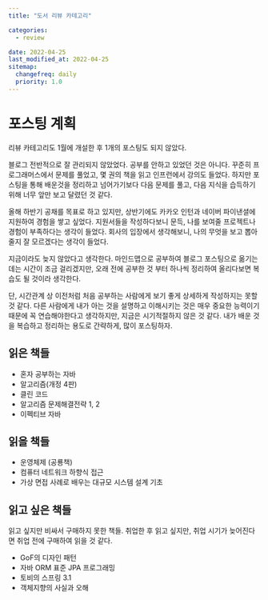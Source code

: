 ```yaml
---
title: "도서 리뷰 카테고리"

categories:
  - review

date: 2022-04-25
last_modified_at: 2022-04-25
sitemap:
  changefreq: daily
  priority: 1.0
---
```


# 포스팅 계획

 리뷰 카테고리도 1월에 개설한 후 1개의 포스팅도 되지 않았다.

 블로그 전반적으로 잘 관리되지 않았었다. 공부를 안하고 있었던 것은 아니다. 꾸준히 프로그래머스에서 문제를 풀었고, 몇 권의 책을 읽고 인프런에서 강의도 들었다. 하지만 포스팅을 통해 배운것을 정리하고 넘어가기보다 다음 문제를 풀고, 다음 지식을 습득하기 위해 너무 앞만 보고 달렸던 것 같다.

 올해 하반기 공채를 목표로 하고 있지만, 상반기에도 카카오 인턴과 네이버 파이낸셜에 지원하여 경험을 쌓고 싶었다. 지원서들을 작성하다보니 문득, 나를 보여줄 프로젝트나 경험이 부족하다는 생각이 들었다. 회사의 입장에서 생각해보니, 나의 무엇을 보고 뽑아줄지 잘 모르겠다는 생각이 들었다.

 지금이라도 늦지 않았다고 생각한다. 마인드맵으로 공부하여 블로그 포스팅으로 옮기는데는 시간이 조금 걸리겠지만, 오래 전에 공부한 것 부터 하나씩 정리하여 올리다보면 복습도 될 것이라 생각한다.

 단, 시간관계 상 이전처럼 처음 공부하는 사람에게 보기 좋게 상세하게 작성하지는 못할 것 같다. 다른 사람에게 내가 아는 것을 설명하고 이해시키는 것은 매우 중요한 능력이기 때문에 꼭 연습해야한다고 생각하지만, 지금은 시기적절하지 않은 것 같다. 내가 배운 것을 복습하고 정리하는 용도로 간략하게, 많이 포스팅하자.



## 읽은 책들

* 혼자 공부하는 자바
* 알고리즘(개정 4판)
* 클린 코드
* 알고리즘 문제해결전략 1, 2
* 이펙티브 자바



## 읽을 책들

* 운영체제 (공룡책)
* 컴퓨터 네트워크 하향식 접근
* 가상 면접 사례로 배우는 대규모 시스템 설계 기초



## 읽고 싶은 책들

읽고 싶지만 비싸서 구매하지 못한 책들. 취업한 후 읽고 싶지만, 취업 시기가 늦어진다면 취업 전에 구매하여 읽을 것 같다.

* GoF의 디자인 패턴
* 자바 ORM 표준 JPA 프로그래밍
* 토비의 스프링 3.1
* 객체지향의 사실과 오해